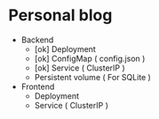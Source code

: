 # Personal blog
- Backend
  - [ok] Deployment
  - [ok] ConfigMap ( config.json )
  - [ok] Service ( ClusterIP )
  - Persistent volume ( For SQLite )
- Frontend
  - Deployment
  - Service ( ClusterIP )
